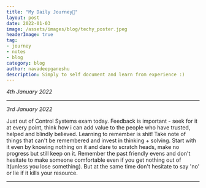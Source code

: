 ```yaml
---
title: "My Daily Journey🚀"
layout: post
date: 2022-01-03
image: /assets/images/blog/techy_poster.jpeg
headerImage: true
tag:
- journey
- notes
- blog
category: blog
author: navadeepganeshu
description: Simply to self document and learn from experience :)
---
```

<p><i>4th January 2022</i></p>


---
<p><i>3rd January 2022</i></p>

Just out of Control Systems exam today. Feedback is important - seek for it at every point, think how i can add value to the people who have trusted, helped and blindly believed. 
Learning to remember is shit! Take note of things that can't be remembered and invest in thinking + solving. Start with it even by knowing nothing on it and dare to scratch heads, make no progress but still keep on it.
Remember the past friendly evens and don't hesitate to make someone comfortable even if you get nothing out of it(unless you lose something). But at the same time don't hesitate to say 'no' or lie if it kills your resource.

---